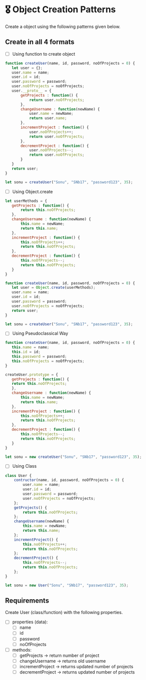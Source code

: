 # 🎖 Object Creation Patterns

Create a object using the following patterns given below.
## Create in all 4 formats
 * [ ] Using function to create object
 ```js
function createUser(name, id, password, noOfProjects = 0) {
    let user = {};
    user.name = name;
    user.id = id;
    user.password = password;
    user.noOfProjects = noOfProjects;
    user.__proto__ = {
        getProjects : function() {
            return user.noOfProjects;
        },
        changeUsername : function(newName) {
            user.name = newName;
            return user.name;
        },
        incrementProject : function() {
            user.noOfProjects++;
            return user.noOfProjects;
        },
        decrementProject : function() {
            user.noOfProjects--;
            return user.noOfProjects;
        }
    }
    return user;
}

let sonu = createUser("Sonu", "SNb17", "password123", 35);
```
 * [ ] Using Object.create
 ```js
let userMethods = {
    getProjects : function() {
        return this.noOfProjects;
    },
    changeUsername : function(newName) {
        this.name = newName;
        return this.name;
    },
    incrementProject : function() {
        this.noOfProjects++;
        return this.noOfProjects;
    },
    decrementProject : function() {
        this.noOfProjects--;
        return this.noOfProjects;
    }
}

function createUser(name, id, password, noOfProjects = 0) {
    let user = Object.create(userMethods);
    user.name = name;
    user.id = id;
    user.password = password;
    user.noOfProjects = noOfProjects;
    return user;
}

let sonu = createUser("Sonu", "SNb17", "password123", 35);
```
 * [ ] Using Pseudoclassical Way
 ```js
function createUser(name, id, password, noOfProjects = 0) {
    this.name = name;
    this.id = id;
    this.password = password;
    this.noOfProjects = noOfProjects;
}

createUser.prototype = {
    getProjects : function() {
    return this.noOfProjects;
    },
    changeUsername : function(newName) {
        this.name = newName;
        return this.name;
    },
    incrementProject : function() {
        this.noOfProjects++;
        return this.noOfProjects;
    },
    decrementProject : function() {
        this.noOfProjects--;
        return this.noOfProjects;
    }
}

let sonu = new createUser("Sonu", "SNb17", "password123", 35);
```
 * [ ] Using Class
```js
class User {
    contructor(name, id, password, noOfProjects = 0) {
        user.name = name;
        user.id = id;
        user.password = password;
        user.noOfProjects = noOfProjects;
    };
    getProjects() {
        return this.noOfProjects;
    };
    changeUsername(newName) {
        this.name = newName;
        return this.name;
    };
    incrementProject() {
        this.noOfProjects++;
        return this.noOfProjects;
    };
    decrementProject() {
        this.noOfProjects--;
        return this.noOfProjects;
    };
}

let sonu = new User("Sonu", "SNb17", "password123", 35);
```
## Requirements
Create User (class/function) with the following properties.
* [ ] properties (data):
    * [ ] name
    * [ ] id
    * [ ] password
    * [ ] noOfProjects
* [ ] methods:
    * [ ] getProjects -> return number of project
    * [ ] changeUsername -> returns old username
    * [ ] incrementProject -> returns updated number of projects
    * [ ] decrementProject -> returns updated number of projects
